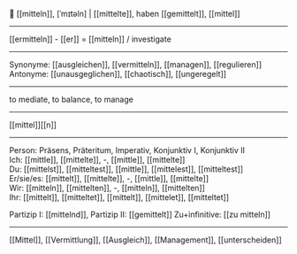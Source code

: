 🧩 [[mitteln]], [ˈmɪtəln] | [[mittelte]], haben [[gemittelt]], [[mittel]]

---
[[ermitteln]] - [[er]] = [[mitteln]] / investigate 

---
Synonyme: [[ausgleichen]], [[vermitteln]], [[managen]], [[regulieren]]
Antonyme: [[unausgeglichen]], [[chaotisch]], [[ungeregelt]]

---
to mediate, to balance, to manage

---
[[mittel]][[n]]
   

---

Person: Präsens, Präteritum, Imperativ, Konjunktiv I, Konjunktiv II  
Ich: [[mittle]], [[mittelte]], -, [[mittle]], [[mittelte]]  
Du: [[mittelst]], [[mitteltest]], [[mittle]], [[mittelest]], [[mitteltest]]  
Er/sie/es: [[mittelt]], [[mittelte]], -, [[mittle]], [[mittelte]]  
Wir: [[mitteln]], [[mittelten]], -, [[mitteln]], [[mittelten]]  
Ihr: [[mittelt]], [[mitteltet]], [[mittelt]], [[mittelet]], [[mitteltet]]  

Partizip I: [[mittelnd]], 
Partizip II: [[gemittelt]]
Zu+infinitive: [[zu mitteln]]

---
[[Mittel]], [[Vermittlung]], [[Ausgleich]], [[Management]], [[unterscheiden]]